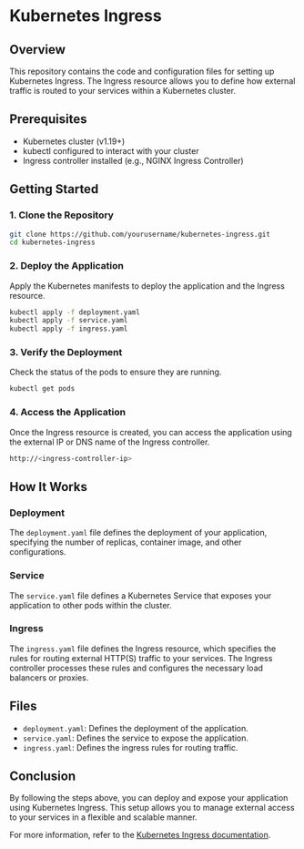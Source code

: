 # Kubernetes Ingress

## Overview

This repository contains the code and configuration files for setting up Kubernetes Ingress. The Ingress resource allows you to define how external traffic is routed to your services within a Kubernetes cluster.

## Prerequisites

- Kubernetes cluster (v1.19+)
- kubectl configured to interact with your cluster
- Ingress controller installed (e.g., NGINX Ingress Controller)

## Getting Started

### 1. Clone the Repository

```sh
git clone https://github.com/yourusername/kubernetes-ingress.git
cd kubernetes-ingress
```

### 2. Deploy the Application

Apply the Kubernetes manifests to deploy the application and the Ingress resource.

```sh
kubectl apply -f deployment.yaml
kubectl apply -f service.yaml
kubectl apply -f ingress.yaml
```

### 3. Verify the Deployment

Check the status of the pods to ensure they are running.

```sh
kubectl get pods
```

### 4. Access the Application

Once the Ingress resource is created, you can access the application using the external IP or DNS name of the Ingress controller.

```sh
http://<ingress-controller-ip>
```

## How It Works

### Deployment

The `deployment.yaml` file defines the deployment of your application, specifying the number of replicas, container image, and other configurations.

### Service

The `service.yaml` file defines a Kubernetes Service that exposes your application to other pods within the cluster.

### Ingress

The `ingress.yaml` file defines the Ingress resource, which specifies the rules for routing external HTTP(S) traffic to your services. The Ingress controller processes these rules and configures the necessary load balancers or proxies.

## Files

- `deployment.yaml`: Defines the deployment of the application.
- `service.yaml`: Defines the service to expose the application.
- `ingress.yaml`: Defines the ingress rules for routing traffic.

## Conclusion

By following the steps above, you can deploy and expose your application using Kubernetes Ingress. This setup allows you to manage external access to your services in a flexible and scalable manner.

For more information, refer to the [Kubernetes Ingress documentation](https://kubernetes.io/docs/concepts/services-networking/ingress/).
